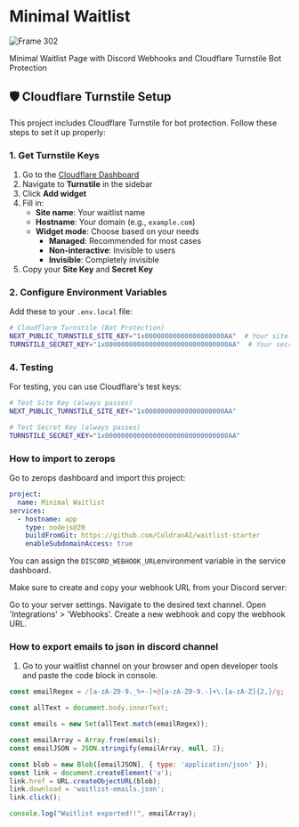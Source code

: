 # Minimal Waitlist
![Frame 302](https://github.com/user-attachments/assets/647a0084-362c-4e55-a677-f78d5722eab5)

Minimal Waitlist Page with Discord Webhooks and Cloudflare Turnstile Bot Protection

## 🛡️ Cloudflare Turnstile Setup

This project includes Cloudflare Turnstile for bot protection. Follow these steps to set it up properly:

### 1. Get Turnstile Keys

1. Go to the [Cloudflare Dashboard](https://dash.cloudflare.com/)
2. Navigate to **Turnstile** in the sidebar
3. Click **Add widget**
4. Fill in:
   - **Site name**: Your waitlist name
   - **Hostname**: Your domain (e.g., `example.com`)
   - **Widget mode**: Choose based on your needs
     - **Managed**: Recommended for most cases
     - **Non-interactive**: Invisible to users
     - **Invisible**: Completely invisible
5. Copy your **Site Key** and **Secret Key**

### 2. Configure Environment Variables

Add these to your `.env.local` file:

```bash
# Cloudflare Turnstile (Bot Protection)
NEXT_PUBLIC_TURNSTILE_SITE_KEY="1x00000000000000000000AA"  # Your site key (public)
TURNSTILE_SECRET_KEY="1x0000000000000000000000000000000AA"  # Your secret key (private)
```

### 4. Testing

For testing, you can use Cloudflare's test keys:

```bash
# Test Site Key (always passes)
NEXT_PUBLIC_TURNSTILE_SITE_KEY="1x00000000000000000000AA"

# Test Secret Key (always passes)  
TURNSTILE_SECRET_KEY="1x0000000000000000000000000000000AA"
```

### How to import to zerops
Go to zerops dashboard and import this project:

```yml
project:
  name: Minimal Waitlist
services:
  - hostname: app
    type: nodejs@20
    buildFromGit: https://github.com/ColdranAI/waitlist-starter
    enableSubdomainAccess: true
```

You can assign the `DISCORD_WEBHOOK_URL`environment variable in the service dashboard.

Make sure to create and copy your webhook URL from your Discord server:

Go to your server settings.
Navigate to the desired text channel.
Open 'Integrations' > 'Webhooks'.
Create a new webhook and copy the webhook URL.

### How to export emails to json in discord channel

1. Go to your waitlist channel on your browser and open developer tools and paste the code block in console.
   
```javascript
const emailRegex = /[a-zA-Z0-9._%+-]+@[a-zA-Z0-9.-]+\.[a-zA-Z]{2,}/g;

const allText = document.body.innerText;

const emails = new Set(allText.match(emailRegex));

const emailArray = Array.from(emails);
const emailJSON = JSON.stringify(emailArray, null, 2);

const blob = new Blob([emailJSON], { type: 'application/json' });
const link = document.createElement('a');
link.href = URL.createObjectURL(blob);
link.download = 'waitlist-emails.json';
link.click();

console.log("Waitlist exported!!", emailArray);

```
